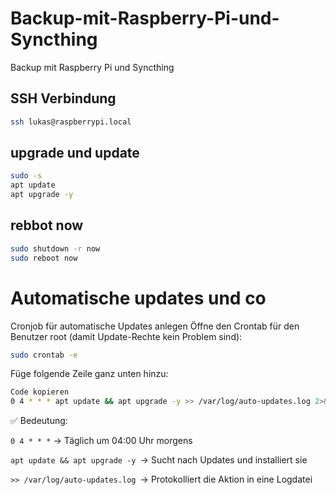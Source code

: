 # Backup-mit-Raspberry-Pi-und-Syncthing
Backup mit Raspberry Pi und Syncthing

## SSH Verbindung
```bash
ssh lukas@raspberrypi.local
```
## upgrade und update
```bash
sudo -s
apt update
apt upgrade -y
```
## rebbot now
```bash
sudo shutdown -r now
sudo reboot now
```
# Automatische updates und co
Cronjob für automatische Updates anlegen
Öffne den Crontab für den Benutzer root (damit Update-Rechte kein Problem sind):

```bash
sudo crontab -e
```
Füge folgende Zeile ganz unten hinzu:
```bash
Code kopieren
0 4 * * * apt update && apt upgrade -y >> /var/log/auto-updates.log 2>&1
```
✅ Bedeutung:

```0 4 * * *``` → Täglich um 04:00 Uhr morgens

```apt update && apt upgrade -y ```→ Sucht nach Updates und installiert sie

```>> /var/log/auto-updates.log ```→ Protokolliert die Aktion in eine Logdatei
